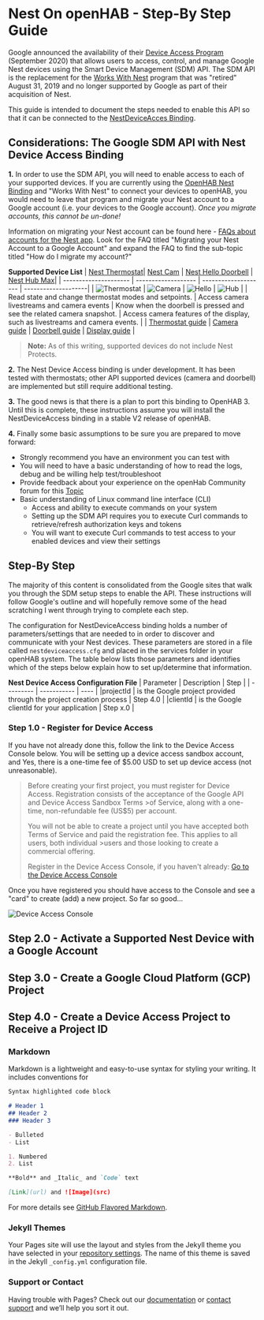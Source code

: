 # Nest On openHAB - Step-By Step Guide

Google announced the availability of their [Device Access Program](https://developers.google.com/nest/device-access) (September 2020) that allows users to access, control, and manage Google Nest devices using the Smart Device Management (SDM) API. The SDM API is the replacement for the [Works With Nest](https://blog.google/products/google-nest/updates-works-with-nest/) program that was "retired" August 31, 2019 and no longer supported by Google as part of their acquisition of Nest.   

This guide is intended to document the steps needed to enable this API so that it can be connected to the [NestDeviceAcces Binding](https://github.com/bhigg-code/openhab-addons/tree/dev/bundles/org.openhab.binding.nestdeviceaccess).

##  Considerations: The Google SDM API with Nest Device Access Binding

**1.** In order to use the SDM API, you will need to enable access to each of your supported devices.  If you are currently using the [OpenHAB Nest Binding](https://www.openhab.org/addons/bindings/nest/) and "Works With Nest" to connect your devices to openHAB, you would need to leave that program and migrate your Nest account to a Google account (i.e. your devices to the Google account). _Once you migrate accounts, this cannot be un-done!_

Information on migrating your Nest account can be found here - [FAQs about accounts for the Nest app](https://support.google.com/googlenest/answer/9297676?co=GENIE.Platform%3DiOS&hl=en&oco=0#accountmigration&accountmigration1&#accountmigration2&#accountmigration3&zippy=%2Chow-do-i-migrate-my-account).  Look for the FAQ titled "Migrating your Nest Account to a Google Account" and expand the FAQ to find the sub-topic titled "How do I migrate my account?"
 
**Supported Device List**
| [Nest Thermostat](https://developers.google.com/nest/device-access/api/thermostat)| [Nest Cam](https://developers.google.com/nest/device-access/api/camera) | [Nest Hello Doorbell](https://developers.google.com/nest/device-access/api/doorbell) | [Nest Hub Max](https://developers.google.com/nest/device-access/api/display)|
| --------------------- | ------------------- | -------------------- | --------------------|
| ![Thermostat](/doc/device-thermostat_480.png) | ![Camera](/doc/device-camera_480.png) | ![Hello](/doc/device-hello_480.png) | ![Hub](/doc/device-hub-max_480.png) |
| Read state and change thermostat modes and setpoints. | Access camera livestreams and camera events | Know when the doorbell is pressed and see the related camera snapshot. | Access camera features of the display, such as livestreams and camera events. |
| [Thermostat guide](https://developers.google.com/nest/device-access/api/thermostat) | [Camera guide](https://developers.google.com/nest/device-access/api/camera) | [Doorbell guide](https://developers.google.com/nest/device-access/api/doorbell) | [Display guide](https://developers.google.com/nest/device-access/api/display) |
 
> **Note:** As of this writing, supported devices do not include Nest Protects. 

**2.** The Nest Device Access binding is under development.  It has been tested with thermostats; other API supported devices (camera and doorbell) are implemented but still require additional testing.  

**3.** The good news is that there is a plan to port this binding to OpenHAB 3. Until this is complete, these instructions assume you will install the NestDeviceAccess binding in a stable V2 release of openHAB.

**4.** Finally some basic assumptions to be sure you are prepared to move forward:
- Strongly recommend you have an environment you can test with
- You will need to have a basic understanding of how to read the logs, debug and be willing help test/troubleshoot
- Provide feedback about your experience on the openHab Community forum for this [Topic](https://community.openhab.org/t/google-nest-device-access-console-now-available/105404)
- Basic understanding of Linux command line interface (CLI)
  - Access and ability to execute commands on your system 
  - Setting up the SDM API requires you to execute Curl commands to retrieve/refresh authorization keys and tokens
  - You will want to execute Curl commands to test access to your enabled devices and view their settings

## Step-By Step

The majority of this content is consolidated from the Google sites that walk you through the SDM setup steps to enable the API. These instructions will follow Google's outline and will hopefully remove some of the head scratching I went through trying to complete each step.

The configuration for NestDeviceAccess binding holds a number of parameters/settings that are needed to in order to discover and communicate with your Nest devices.  These parameters are stored in a file called `nestdeviceaccess.cfg` and placed in the services folder in your openHAB system.  The table below lists those parameters and identifies which of the steps below explain how to set up/determine that information.

**Nest Device Access Configuration File**
| Parameter | Description | Step |
| --------- | ----------- | ---- |
|projectId  | is the Google project provided through the project creation process | Step 4.0 |
|clientId | is the Google clientId for your application | Step x.0 | 

### Step 1.0 - Register for Device Access
If you have not already done this, follow the link to the Device Access Console below.  You will be setting up a device access sandbox account, and Yes, there is a one-time fee of $5.00 USD to set up device access (not unreasonable).  

> Before creating your first project, you must register for Device Access. Registration consists of the acceptance of the Google API and Device Access Sandbox Terms >of Service, along with a one-time, non-refundable fee (US$5) per account.
>
>You will not be able to create a project until you have accepted both Terms of Service and paid the registration fee. This applies to all users, both individual >users and those looking to create a commercial offering.
>
>Register in the Device Access Console, if you haven't already: [Go to the Device Access Console](https://console.nest.google.com/device-access)

Once you have registered you should have access to the Console and see a "card" to create (add) a new project.  So far so good...

![Device Access Console](/doc/Device-Access-Console-1_250.png)

## Step 2.0 - Activate a Supported Nest Device with a Google Account

## Step 3.0 - Create a Google Cloud Platform (GCP) Project

## Step 4.0 - Create a Device Access Project to Receive a Project ID

### Markdown

Markdown is a lightweight and easy-to-use syntax for styling your writing. It includes conventions for

```markdown
Syntax highlighted code block

# Header 1
## Header 2
### Header 3

- Bulleted
- List

1. Numbered
2. List

**Bold** and _Italic_ and `Code` text

[Link](url) and ![Image](src)
```

For more details see [GitHub Flavored Markdown](https://guides.github.com/features/mastering-markdown/).

### Jekyll Themes

Your Pages site will use the layout and styles from the Jekyll theme you have selected in your [repository settings](https://github.com/dschoepel/NestOnOpenhab/settings). The name of this theme is saved in the Jekyll `_config.yml` configuration file.

### Support or Contact

Having trouble with Pages? Check out our [documentation](https://docs.github.com/categories/github-pages-basics/) or [contact support](https://github.com/contact) and we’ll help you sort it out.

